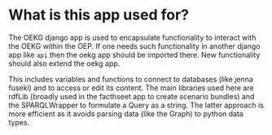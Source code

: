 <!--
SPDX-FileCopyrightText: 2025 Jonas Huber <https://github.com/jh-RLI>

SPDX-License-Identifier: CC0-1.0
-->

# What is this app used for?

The OEKG django app is used to encapsulate functionality to interact with the OEKG within the OEP. If one needs such functionality in another django app like `api` then the oekg app should be imported there. New functionality should also extend the oekg app.

This includes variables and functions to connect to databases (like jenna fuseki) and to access or edit its content. The main libraries used here are rdfLib (broadly used in the facthseet app to create scenario bundles) and the SPARQLWrapper to formulate a Query as a string. The latter approach is more efficient as it avoids parsing data (like the Graph) to python data types.
